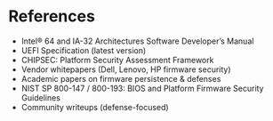 # References

- Intel® 64 and IA-32 Architectures Software Developer’s Manual
- UEFI Specification (latest version)
- CHIPSEC: Platform Security Assessment Framework
- Vendor whitepapers (Dell, Lenovo, HP firmware security)
- Academic papers on firmware persistence & defenses
- NIST SP 800-147 / 800-193: BIOS and Platform Firmware Security Guidelines
- Community writeups (defense-focused)

